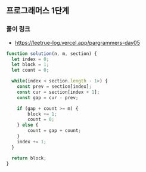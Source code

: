 ## 프로그래머스 1단계

### 풀이 링크

- https://leetrue-log.vercel.app/pargrammers-day05

```javascript
function solution(n, m, section) {
  let index = 0;
  let block = 1;
  let count = 0;

  while(index < section.length - 1>) {
    const prev = section[index];
    const cur = section[index + 1];
    const gap = cur - prev;

    if (gap + count >= m) {
        block += 1;
        count = 0;
    } else {
        count = gap + count;
    }
    index += 1;
  }

  return block;
}
```
